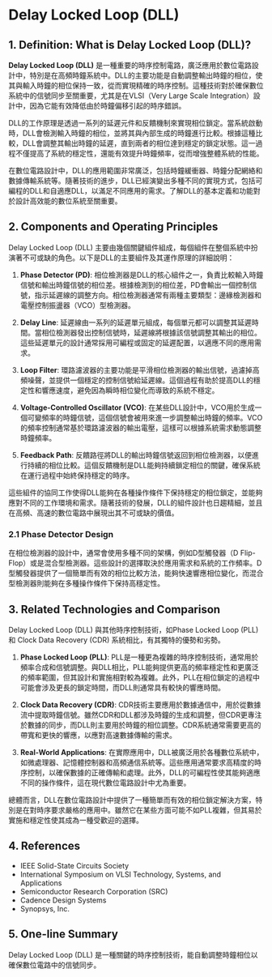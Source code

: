 # Delay Locked Loop (DLL)

## 1. Definition: What is **Delay Locked Loop (DLL)**?
**Delay Locked Loop (DLL)** 是一種重要的時序控制電路，廣泛應用於數位電路設計中，特別是在高頻時鐘系統中。DLL的主要功能是自動調整輸出時鐘的相位，使其與輸入時鐘的相位保持一致，從而實現精確的時序控制。這種技術對於確保數位系統中的信號同步至關重要，尤其是在VLSI（Very Large Scale Integration）設計中，因為它能有效降低由於時鐘偏移引起的時序錯誤。

DLL的工作原理是透過一系列的延遲元件和反饋機制來實現相位鎖定。當系統啟動時，DLL會檢測輸入時鐘的相位，並將其與內部生成的時鐘進行比較。根據這種比較，DLL會調整其輸出時鐘的延遲，直到兩者的相位達到穩定的鎖定狀態。這一過程不僅提高了系統的穩定性，還能有效提升時鐘頻率，從而增強整體系統的性能。

在數位電路設計中，DLL的應用範圍非常廣泛，包括時鐘緩衝器、時鐘分配網絡和數據傳輸系統等。隨著技術的進步，DLL已經演變出多種不同的實現方式，包括可編程的DLL和自適應DLL，以滿足不同應用的需求。了解DLL的基本定義和功能對於設計高效能的數位系統至關重要。

## 2. Components and Operating Principles
Delay Locked Loop (DLL) 主要由幾個關鍵組件組成，每個組件在整個系統中扮演著不可或缺的角色。以下是DLL的主要組件及其運作原理的詳細說明：

1. **Phase Detector (PD)**: 相位檢測器是DLL的核心組件之一，負責比較輸入時鐘信號和輸出時鐘信號的相位差。根據檢測到的相位差，PD會輸出一個控制信號，指示延遲線的調整方向。相位檢測器通常有兩種主要類型：邊緣檢測器和電壓控制振盪器（VCO）型檢測器。

2. **Delay Line**: 延遲線由一系列的延遲單元組成，每個單元都可以調整其延遲時間。當相位檢測器發出控制信號時，延遲線將根據該信號調整其輸出的相位。這些延遲單元的設計通常採用可編程或固定的延遲配置，以適應不同的應用需求。

3. **Loop Filter**: 環路濾波器的主要功能是平滑相位檢測器的輸出信號，過濾掉高頻噪聲，並提供一個穩定的控制信號給延遲線。這個過程有助於提高DLL的穩定性和響應速度，避免因為瞬時相位變化而導致的系統不穩定。

4. **Voltage-Controlled Oscillator (VCO)**: 在某些DLL設計中，VCO用於生成一個可變頻率的時鐘信號，這個信號會被用來進一步調整輸出時鐘的頻率。VCO的頻率控制通常基於環路濾波器的輸出電壓，這樣可以根據系統需求動態調整時鐘頻率。

5. **Feedback Path**: 反饋路徑將DLL的輸出時鐘信號返回到相位檢測器，以便進行持續的相位比較。這個反饋機制是DLL能夠持續鎖定相位的關鍵，確保系統在運行過程中始終保持穩定的時序。

這些組件的協同工作使得DLL能夠在各種操作條件下保持穩定的相位鎖定，並能夠應對不同的工作環境和需求。隨著技術的發展，DLL的組件設計也日趨精細，並且在高頻、高速的數位電路中展現出其不可或缺的價值。

### 2.1 Phase Detector Design
在相位檢測器的設計中，通常會使用多種不同的架構，例如D型觸發器（D Flip-Flop）或是混合型檢測器。這些設計的選擇取決於應用需求和系統的工作頻率。D型觸發器提供了一個簡單而有效的相位比較方法，能夠快速響應相位變化，而混合型檢測器則能夠在多種操作條件下保持高穩定性。

## 3. Related Technologies and Comparison
Delay Locked Loop (DLL) 與其他時序控制技術，如Phase Locked Loop (PLL) 和 Clock Data Recovery (CDR) 系統相比，有其獨特的優勢和劣勢。

1. **Phase Locked Loop (PLL)**: PLL是一種更為複雜的時序控制技術，通常用於頻率合成和信號調整。與DLL相比，PLL能夠提供更高的頻率穩定性和更廣泛的頻率範圍，但其設計和實施相對較為複雜。此外，PLL在相位鎖定的過程中可能會涉及更長的鎖定時間，而DLL則通常具有較快的響應時間。

2. **Clock Data Recovery (CDR)**: CDR技術主要應用於數據通信中，用於從數據流中提取時鐘信號。雖然CDR和DLL都涉及時鐘的生成和調整，但CDR更專注於數據的同步，而DLL則主要用於時鐘的相位調整。CDR系統通常需要更高的帶寬和更快的響應，以應對高速數據傳輸的需求。

3. **Real-World Applications**: 在實際應用中，DLL被廣泛用於各種數位系統中，如微處理器、記憶體控制器和高頻通信系統等。這些應用通常要求高精度的時序控制，以確保數據的正確傳輸和處理。此外，DLL的可編程性使其能夠適應不同的操作條件，這在現代數位電路設計中尤為重要。

總體而言，DLL在數位電路設計中提供了一種簡單而有效的相位鎖定解決方案，特別是在對時序要求嚴格的應用中。雖然它在某些方面可能不如PLL複雜，但其易於實施和穩定性使其成為一種受歡迎的選擇。

## 4. References
- IEEE Solid-State Circuits Society
- International Symposium on VLSI Technology, Systems, and Applications
- Semiconductor Research Corporation (SRC)
- Cadence Design Systems
- Synopsys, Inc.

## 5. One-line Summary
Delay Locked Loop (DLL) 是一種關鍵的時序控制技術，能自動調整時鐘相位以確保數位電路中的信號同步。